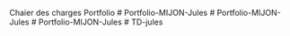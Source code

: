 Chaier des charges Portfolio
#   P o r t f o l i o - M I J O N - J u l e s  
 #   P o r t f o l i o - M I J O N - J u l e s  
 #   P o r t f o l i o - M I J O N - J u l e s  
 #   T D - j u l e s  
 